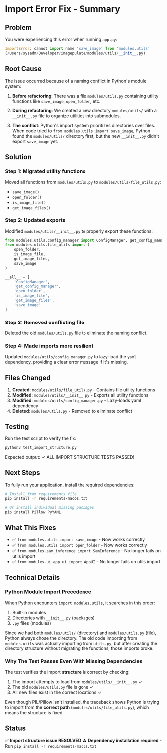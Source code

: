 # Import Error Fix - Summary

## Problem

You were experiencing this error when running `app.py`:

```python
ImportError: cannot import name 'save_image' from 'modules.utils' 
(/Users/sysadm/Developer/imagepulate/modules/utils/__init__.py)
```

## Root Cause

The issue occurred because of a naming conflict in Python's module system:

1. **Before refactoring**: There was a file `modules/utils.py` containing utility functions like `save_image`, `open_folder`, etc.

2. **During refactoring**: We created a new directory `modules/utils/` with a `__init__.py` file to organize utilities into submodules.

3. **The conflict**: Python's import system prioritizes directories over files. When code tried to `from modules.utils import save_image`, Python found the `modules/utils/` directory first, but the new `__init__.py` didn't export `save_image` yet.

## Solution

### Step 1: Migrated utility functions
Moved all functions from `modules/utils.py` to `modules/utils/file_utils.py`:
- `save_image()`
- `open_folder()`
- `is_image_file()`
- `get_image_files()`

### Step 2: Updated exports
Modified `modules/utils/__init__.py` to properly export these functions:

```python
from modules.utils.config_manager import ConfigManager, get_config_manager
from modules.utils.file_utils import (
    open_folder,
    is_image_file,
    get_image_files,
    save_image
)

__all__ = [
    'ConfigManager',
    'get_config_manager',
    'open_folder',
    'is_image_file',
    'get_image_files',
    'save_image'
]
```

### Step 3: Removed conflicting file
Deleted the old `modules/utils.py` file to eliminate the naming conflict.

### Step 4: Made imports more resilient
Updated `modules/utils/config_manager.py` to lazy-load the `yaml` dependency, providing a clear error message if it's missing.

## Files Changed

1. **Created**: `modules/utils/file_utils.py` - Contains file utility functions
2. **Modified**: `modules/utils/__init__.py` - Exports all utility functions
3. **Modified**: `modules/utils/config_manager.py` - Lazy-loads yaml dependency
4. **Deleted**: `modules/utils.py` - Removed to eliminate conflict

## Testing

Run the test script to verify the fix:

```bash
python3 test_import_structure.py
```

Expected output: ✓ ALL IMPORT STRUCTURE TESTS PASSED!

## Next Steps

To fully run your application, install the required dependencies:

```bash
# Install from requirements file
pip install -r requirements-macos.txt

# Or install individual missing packages
pip install Pillow PyYAML
```

## What This Fixes

- ✅ `from modules.utils import save_image` - Now works correctly
- ✅ `from modules.utils import open_folder` - Now works correctly
- ✅ `from modules.sam_inference import SamInference` - No longer fails on utils import
- ✅ `from modules.ui.app_ui import AppUI` - No longer fails on utils import

## Technical Details

### Python Module Import Precedence

When Python encounters `import modules.utils`, it searches in this order:
1. Built-in modules
2. Directories with `__init__.py` (packages)
3. `.py` files (modules)

Since we had both `modules/utils/` (directory) and `modules/utils.py` (file), Python always chose the directory. The old code importing from `modules.utils` was actually importing from `utils.py`, but after creating the directory structure without migrating the functions, those imports broke.

### Why The Test Passes Even With Missing Dependencies

The test verifies the import **structure** is correct by checking:
1. The import attempts to load from `modules/utils/__init__.py` ✓
2. The old `modules/utils.py` file is gone ✓
3. All new files exist in the correct locations ✓

Even though PIL/Pillow isn't installed, the traceback shows Python is trying to import from the **correct path** (`modules/utils/file_utils.py`), which means the structure is fixed.

## Status

✅ **Import structure issue RESOLVED**
⚠️  **Dependency installation required** - Run `pip install -r requirements-macos.txt`
